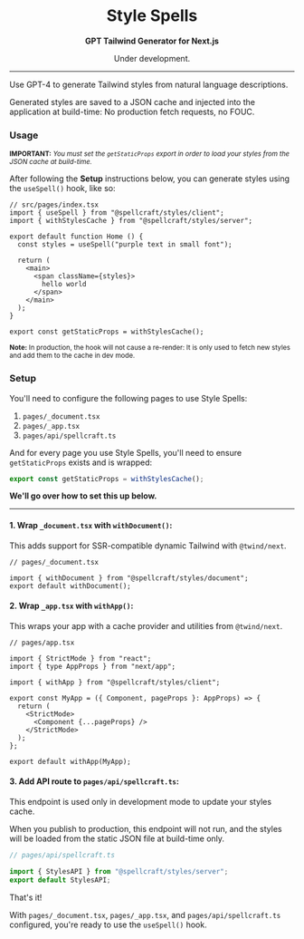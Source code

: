 <center>
  <h1>Style Spells</h1>

  <b>GPT Tailwind Generator for Next.js</b>

  Under development.

  <hr>
</center>

Use GPT-4 to generate Tailwind styles from natural language descriptions.

Generated styles are saved to a JSON cache and injected into the application at
build-time: No production fetch requests, no FOUC.

### Usage

<sub>**IMPORTANT:** _You must set the `getStaticProps` export in order to load
your styles from the JSON cache at build-time._</sub>

After following the **Setup** instructions below, you can generate styles using
the `useSpell()` hook, like so:

```tsx
// src/pages/index.tsx
import { useSpell } from "@spellcraft/styles/client";
import { withStylesCache } from "@spellcraft/styles/server";

export default function Home () {
  const styles = useSpell("purple text in small font");

  return (
    <main>
      <span className={styles}>
        hello world
      </span>
    </main>
  );
}

export const getStaticProps = withStylesCache();
```

<sub>**Note:** In production, the hook will not cause a re-render: It is only
used to fetch new styles and add them to the cache in dev mode.</sub>

### Setup

You'll need to configure the following pages to use Style Spells:

1. `pages/_document.tsx`
2. `pages/_app.tsx`
3. `pages/api/spellcraft.ts`

And for every page you use Style Spells, you'll need to ensure `getStaticProps`
exists and is wrapped:

```ts
export const getStaticProps = withStylesCache();
```

**We'll go over how to set this up below.**

---

#### 1. Wrap `_document.tsx` with `withDocument()`:

This adds support for SSR-compatible dynamic Tailwind with `@twind/next`. 

```tsx
// pages/_document.tsx

import { withDocument } from "@spellcraft/styles/document";
export default withDocument();
```

#### 2. Wrap `_app.tsx` with `withApp()`:

This wraps your app with a cache provider and utilities from `@twind/next`.

```tsx
// pages/app.tsx

import { StrictMode } from "react";
import { type AppProps } from "next/app";

import { withApp } from "@spellcraft/styles/client";

export const MyApp = ({ Component, pageProps }: AppProps) => {
  return (
    <StrictMode>
      <Component {...pageProps} />
    </StrictMode>
  );
};

export default withApp(MyApp);
```

#### 3. Add API route to `pages/api/spellcraft.ts`:

This endpoint is used only in development mode to update your styles cache.

When you publish to production, this endpoint will not run, and the styles will
be loaded from the static JSON file at build-time only.

```ts
// pages/api/spellcraft.ts

import { StylesAPI } from "@spellcraft/styles/server";
export default StylesAPI;
```

That's it! 

With `pages/_document.tsx`, `pages/_app.tsx`, and `pages/api/spellcraft.ts`
configured, you're ready to use the `useSpell()` hook.